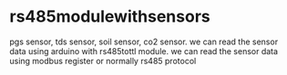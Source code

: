 # rs485modulewithsensors
pgs sensor, tds sensor, soil sensor, co2 sensor. we can read the sensor data using arduino with rs485tottl module. we can read the sensor data using modbus register or normally rs485 protocol
